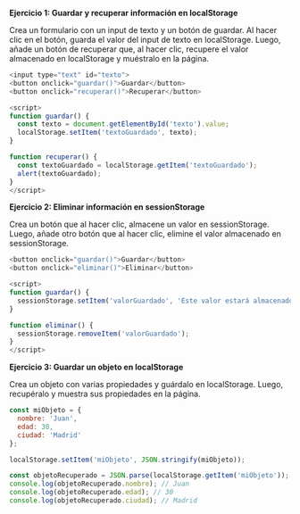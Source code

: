 **Ejercicio 1: Guardar y recuperar información en localStorage**

Crea un formulario con un input de texto y un botón de guardar. Al hacer clic en el botón, guarda el valor del input de texto en localStorage. Luego, añade un botón de recuperar que, al hacer clic, recupere el valor almacenado en localStorage y muéstralo en la página.

```javascript
<input type="text" id="texto">
<button onclick="guardar()">Guardar</button>
<button onclick="recuperar()">Recuperar</button>

<script>
function guardar() {
  const texto = document.getElementById('texto').value;
  localStorage.setItem('textoGuardado', texto);
}

function recuperar() {
  const textoGuardado = localStorage.getItem('textoGuardado');
  alert(textoGuardado);
}
</script>
```

**Ejercicio 2: Eliminar información en sessionStorage**

Crea un botón que al hacer clic, almacene un valor en sessionStorage. Luego, añade otro botón que al hacer clic, elimine el valor almacenado en sessionStorage.

```javascript
<button onclick="guardar()">Guardar</button>
<button onclick="eliminar()">Eliminar</button>

<script>
function guardar() {
  sessionStorage.setItem('valorGuardado', 'Este valor estará almacenado en sessionStorage');
}

function eliminar() {
  sessionStorage.removeItem('valorGuardado');
}
</script>
```

**Ejercicio 3: Guardar un objeto en localStorage**

Crea un objeto con varias propiedades y guárdalo en localStorage. Luego, recupéralo y muestra sus propiedades en la página.

```javascript
const miObjeto = {
  nombre: 'Juan',
  edad: 30,
  ciudad: 'Madrid'
};

localStorage.setItem('miObjeto', JSON.stringify(miObjeto));

const objetoRecuperado = JSON.parse(localStorage.getItem('miObjeto'));
console.log(objetoRecuperado.nombre); // Juan
console.log(objetoRecuperado.edad); // 30
console.log(objetoRecuperado.ciudad); // Madrid
```
